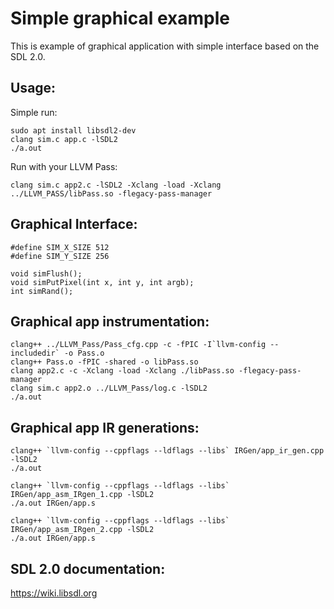 # Simple graphical example
This is example of graphical application with simple interface based on the SDL 2.0.

## Usage:
Simple run:
```
sudo apt install libsdl2-dev
clang sim.c app.c -lSDL2
./a.out
```
Run with your LLVM Pass:
```
clang sim.c app2.c -lSDL2 -Xclang -load -Xclang ../LLVM_PASS/libPass.so -flegacy-pass-manager
```

## Graphical Interface:
```
#define SIM_X_SIZE 512
#define SIM_Y_SIZE 256

void simFlush();
void simPutPixel(int x, int y, int argb);
int simRand();
```

## Graphical app instrumentation:
```
clang++ ../LLVM_Pass/Pass_cfg.cpp -c -fPIC -I`llvm-config --includedir` -o Pass.o
clang++ Pass.o -fPIC -shared -o libPass.so
clang app2.c -c -Xclang -load -Xclang ./libPass.so -flegacy-pass-manager
clang sim.c app2.o ../LLVM_Pass/log.c -lSDL2
./a.out

```
## Graphical app IR generations:
```
clang++ `llvm-config --cppflags --ldflags --libs` IRGen/app_ir_gen.cpp -lSDL2
./a.out

clang++ `llvm-config --cppflags --ldflags --libs` IRGen/app_asm_IRgen_1.cpp -lSDL2
./a.out IRGen/app.s

clang++ `llvm-config --cppflags --ldflags --libs` IRGen/app_asm_IRgen_2.cpp -lSDL2
./a.out IRGen/app.s
```

## SDL 2.0 documentation:
https://wiki.libsdl.org